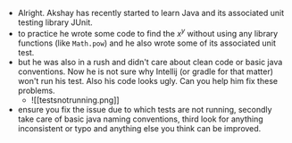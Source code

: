 - Alright. Akshay has recently started to learn Java and its associated unit testing library JUnit. 
- to practice he wrote some code to find the $x^y$ without using any library functions (like `Math.pow`) and he also wrote some of its associated unit test. 
- but he was also in a rush and didn't care about clean code or basic java conventions. Now he is not sure why Intellij (or gradle for that matter) won't run his test. Also his code looks ugly. Can you help him fix these problems. 
    - ![[testsnotrunning.png]]
- ensure you fix the issue due to which tests are not running, secondly take care of basic java naming conventions, third look for anything inconsistent or typo and anything else you think can be improved.